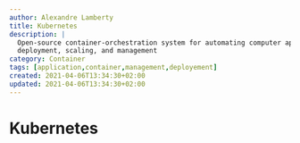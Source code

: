 ```yaml
---
author: Alexandre Lamberty
title: Kubernetes
description: |
  Open-source container-orchestration system for automating computer application
  deployment, scaling, and management
category: Container
tags: [application,container,management,deployement]
created: 2021-04-06T13:34:30+02:00
updated: 2021-04-06T13:34:30+02:00
---
```


# Kubernetes
